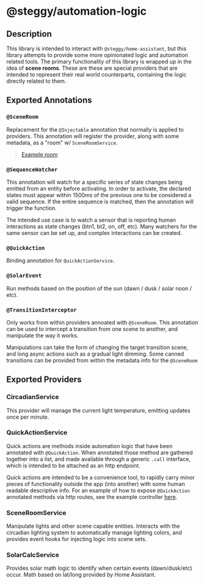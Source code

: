 # @steggy/automation-logic

## Description

This library is intended to interact with `@steggy/home-assistant`, but this library attempts to provide some more opinionated logic and automation related tools.
The primary functionality of this library is wrapped up in the idea of **scene rooms**.
These are these are special providers that are intended to represent their real world counterparts, containing the logic directly related to them.

## Exported Annotations

### `@SceneRoom`

Replacement for the `@Injectable` annotation that normally is applied to providers.
This annotation will register the provider, along with some metadata, as a "room" w/ `SceneRoomService`.

> [Example room](libs/automation-logic/docs/living.room.ts)

### `@SequenceWatcher`

This annotation will watch for a specific series of state changes being emitted from an entity before activating.
In order to activate, the declared states must appear within 1500ms of the previous one to be considered a valid sequence.
If the entire sequence is matched, then the annotation will trigger the function.

The intended use case is to watch a sensor that is reporting human interactions as state changes (btn1, bt2, on, off, etc).
Many watchers for the same sensor can be set up, and complex interactions can be created.

### `@QuickAction`

Binding annotation for `QuickActionService`.

### `@SolarEvent`

Run methods based on the position of the sun (dawn / dusk / solar noon / etc).

### `@TransitionInterceptor`

Only works from within providers annoated with `@SceneRoom`.
This annotation can be used to intercept a transition from one scene to another, and manipulate the way it works.

Manipulations can take the form of changing the target transition scene, and long async actions such as a gradual light dimming.
Some canned transitions can be provided from within the metadata info for the `@SceneRoom`

## Exported Providers

### CircadianService

This provider will manage the current light temperature, emitting updates once per minute.

### QuickActionService

Quick actions are methods inside automation logic that have been annotated with `@QuickAction`.
When annotated those method are gathered together into a list, and made available through a generic `.call` interface, which is intended to be attached as an http endpoint.

Quick actions are intended to be a convenience tool, to rapidly carry minor pieces of functionality outside the app (into another) with some human readable descriptive info.
For an example of how to expose `@QuickAction` annotated methods via http routes, see the example controller [here](libs/automation-logic/docs/quick-action.controller.ts).

### SceneRoomService

Manipulate lights and other scene capable entities.
Interacts with the circadian lighting system to automatically manage lighting colors, and provides event hooks for injecting logic into scene sets.

### SolarCalcService

Provides solar math logic to identify when certain events (dawn/dusk/etc) occur.
Math based on lat/long provided by Home Assistant.
